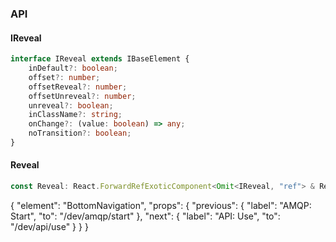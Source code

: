 

### API

#### IReveal

```ts
interface IReveal extends IBaseElement {
    inDefault?: boolean;
    offset?: number;
    offsetReveal?: number;
    offsetUnreveal?: number;
    unreveal?: boolean;
    inClassName?: string;
    onChange?: (value: boolean) => any;
    noTransition?: boolean;
}
```

#### Reveal

```ts
const Reveal: React.ForwardRefExoticComponent<Omit<IReveal, "ref"> & React.RefAttributes<unknown>>;
```


{
  "element": "BottomNavigation",
  "props": {
    "previous": {
      "label": "AMQP: Start",
      "to": "/dev/amqp/start"
    },
    "next": {
      "label": "API: Use",
      "to": "/dev/api/use"
    }
  }
}